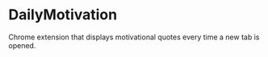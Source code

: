 # DailyMotivation
Chrome extension that displays motivational quotes every time a new tab is opened.
